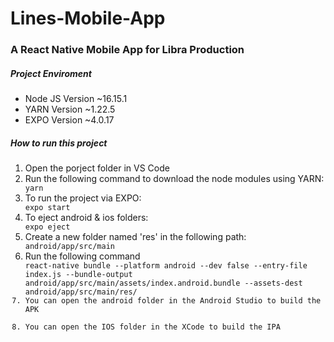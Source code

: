 # Lines-Mobile-App

<h3>A React Native Mobile App for Libra Production</h3>

<h5>Project Enviroment</h3>
<ul>
<li>Node JS Version ~16.15.1</li> 
<li>YARN Version ~1.22.5</li> 
<li>EXPO Version ~4.0.17</li>  
</ul>

<h5>How to run this project</h5>
<ol>
<li>Open the porject folder in VS Code</li> 
<li>Run the following command to download the node modules using YARN:</li> 
<code>yarn</code>
<li>To run the project via EXPO:</li>
<code>expo start</code>
<li>To eject android & ios folders:</li>
<code>expo eject</code>
<li>Create a new folder named 'res' in the following path:</li>
<code>android/app/src/main</code>
<li>Run the following command</li>
<code>react-native bundle --platform android --dev false --entry-file index.js --bundle-output android/app/src/main/assets/index.android.bundle --assets-dest android/app/src/main/res/
<li>You can open the android folder in the Android Studio to build the APK</li>
<li>You can open the IOS folder in the XCode to build the IPA</li>
</ol>
